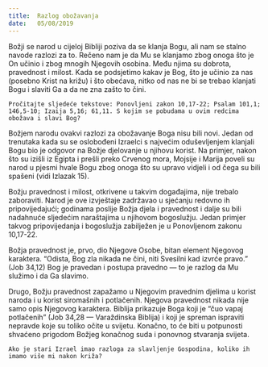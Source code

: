 ```yaml
---
title:  Razlog obožavanja
date:   05/08/2019
---
```


Božji se narod u cijeloj Bibliji poziva da se klanja Bogu, ali nam se stalno navode razlozi za to. Rečeno nam je da Mu se klanjamo zbog onoga što je On učinio i zbog mnogih Njegovih osobina. Među njima su dobrota, pravednost i milost. Kada se podsjetimo kakav je Bog, što je učinio za nas (posebno Krist na križu) i što obećava, nitko od nas ne bi se trebao klanjati Bogu i slaviti Ga a da ne zna zašto to čini.

`Pročitajte sljedeće tekstove: Ponovljeni zakon 10,17-22; Psalam 101,1; 146,5-10; Izaija 5,16; 61,11. S kojim se pobudama u ovim redcima obožava i slavi Bog?`

Božjem narodu ovakvi razlozi za obožavanje Boga nisu bili novi. Jedan od trenutaka kada su se oslobođeni Izraelci s najvećim oduševljenjem klanjali Bogu bio je odgovor na Božje djelovanje u njihovu korist. Na primjer, nakon što su izišli iz Egipta i prešli preko Crvenog mora, Mojsije i Marija poveli su narod  u pjesmi hvale Bogu zbog onoga što su upravo vidjeli i od čega su bili spašeni (vidi Izlazak 15).

Božju pravednost i milost, otkrivene u takvim događajima, nije trebalo zaboraviti. Narod je ove izvještaje zadržavao u sjećanju redovno ih pripovijedajući; godinama poslije Božja djela i pravednost i dalje su bili nadahnuće sljedećim naraštajima u njihovom bogoslužju. Jedan primjer takvog pripovijedanja i bogoslužja zabilježen je u Ponovljenom zakonu 10,17-22.

Božja pravednost je, prvo, dio Njegove Osobe, bitan element Njegovog karaktera. “Odista, Bog zla nikada ne čini, niti Svesilni kad izvrće pravo.” (Job 34,12) Bog je pravedan i postupa pravedno — to je razlog da Mu služimo i da Ga slavimo.

Drugo, Božju pravednost zapažamo u Njegovim pravednim djelima u korist naroda i u korist siromašnih i potlačenih. Njegova pravednost nikada nije samo opis Njegovog karaktera. Biblija prikazuje Boga koji je “čuo vapaj potlačenih” (Job 34,28 — Varaždinska Biblija) i koji je spreman ispraviti nepravde koje su toliko očite u svijetu. Konačno, to će biti u potpunosti shvaćeno prigodom Božjeg konačnog suda i ponovnog stvaranja svijeta.

`Ako je stari Izrael imao razloga za slavljenje Gospodina, koliko ih imamo više mi nakon križa?`
